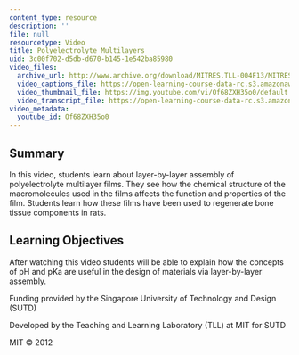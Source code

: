 ```yaml
---
content_type: resource
description: ''
file: null
resourcetype: Video
title: Polyelectrolyte Multilayers
uid: 3c00f702-d5db-d670-b145-1e542ba85980
video_files:
  archive_url: http://www.archive.org/download/MITRES.TLL-004F13/MITRES_TLL-004F13_polyelectrolyte_multilayers_300k.mp4
  video_captions_file: https://open-learning-course-data-rc.s3.amazonaws.com/res-tll-004-stem-concept-videos-fall-2013/d0229853a68e5a0eb9877958bf734d26_Of68ZXH35o0.vtt
  video_thumbnail_file: https://img.youtube.com/vi/Of68ZXH35o0/default.jpg
  video_transcript_file: https://open-learning-course-data-rc.s3.amazonaws.com/res-tll-004-stem-concept-videos-fall-2013/9ced1f1c2b0d1fc7f537ee8495a172bb_Of68ZXH35o0.pdf
video_metadata:
  youtube_id: Of68ZXH35o0
---
```


Summary
-------

In this video, students learn about layer-by-layer assembly of polyelectrolyte multilayer films. They see how the chemical structure of the macromolecules used in the films affects the function and properties of the film. Students learn how these films have been used to regenerate bone tissue components in rats.

Learning Objectives
-------------------

After watching this video students will be able to explain how the concepts of pH and pKa are useful in the design of materials via layer-by-layer assembly.

Funding provided by the Singapore University of Technology and Design (SUTD)

Developed by the Teaching and Learning Laboratory (TLL) at MIT for SUTD

MIT © 2012